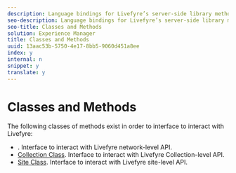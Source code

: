 ```yaml
---
description: Language bindings for Livefyre’s server-side library methods.
seo-description: Language bindings for Livefyre’s server-side library methods.
seo-title: Classes and Methods
solution: Experience Manager
title: Classes and Methods
uuid: 13aac53b-5750-4e17-8bb5-9060d451a8ee
index: y
internal: n
snippet: y
translate: y
---
```


# Classes and Methods

The following classes of methods exist in order to interface to interact with Livefyre:

* [](c_installing_libraries.md). Interface to interact with Livefyre network-level API.
* [Collection Class](#c_collection_methods). Interface to interact with Livefyre Collection-level API.
* [Site Class](#c_site_methods). Interface to interact with Livefyre site-level API.
